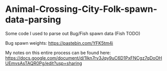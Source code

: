 # Animal-Crossing-City-Folk-spawn-data-parsing
Some code I used to parse out Bug/Fish spawn data (Fish TODO)

Bug spawn weights: https://pastebin.com/YFK5tm4i

My notes on this entire process can be found here: https://docs.google.com/document/d/1lkn7rv3Jqy9uC6D1PxFNCgz7qDoOHUEmvsAsTAQR0Pg/edit?usp=sharing
